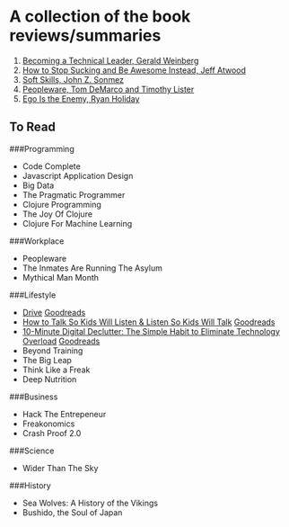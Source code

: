 A collection of the book reviews/summaries
=================================

1. [Becoming a Technical Leader,  Gerald Weinberg](summaries/001-becoming-a-technical-leader.md)
2. [How to Stop Sucking and Be Awesome Instead, Jeff Atwood](summaries/002-how-to-stop-sucking-and-be-awesome-instead.md)
3. [Soft Skills, John Z. Sonmez](summaries/003-soft-skills.md)
4. [Peopleware, Tom DeMarco and Timothy Lister](summaries/004-peopleware.md)
5. [Ego Is the Enemy, Ryan Holiday](summaries/005-ego-is-the-enemy.md)

To Read
------
###Programming
* Code Complete
* Javascript Application Design
* Big Data
* The Pragmatic Programmer
* Clojure Programming
* The Joy Of Clojure
* Clojure For Machine Learning

###Workplace
* Peopleware
* The Inmates Are Running The Asylum
* Mythical Man Month

###Lifestyle
* [Drive](http://www.amazon.com/Drive-Surprising-Truth-About-Motivates-ebook/dp/B004P1JDJO) [Goodreads](https://www.goodreads.com/book/show/6452796-drive)
* [How to Talk So Kids Will Listen & Listen So Kids Will Talk](http://www.amazon.com/How-Talk-Kids-Will-Listen/dp/1451663889) [Goodreads](https://www.goodreads.com/book/show/769016.How_to_Talk_So_Kids_Will_Listen_Listen_So_Kids_Will_Talk)
* [10-Minute Digital Declutter: The Simple Habit to Eliminate Technology Overload](http://www.amazon.com/10-Minute-Digital-Declutter-Eliminate-Technology-ebook/dp/B017TF4OOG/) [Goodreads](https://www.goodreads.com/book/show/28155974-10-minute-digital-declutter)
* Beyond Training
* The Big Leap
* Think Like a Freak
* Deep Nutrition



###Business
* Hack The Entrepeneur
* Freakonomics
* Crash Proof 2.0


###Science
* Wider Than The Sky


###History
* Sea Wolves: A History of the Vikings
* Bushido, the Soul of Japan
